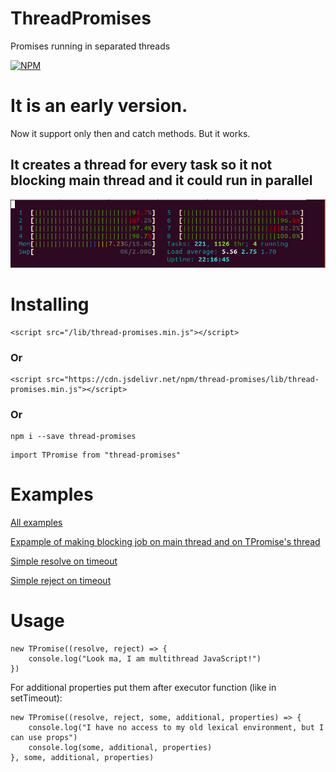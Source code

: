 # ThreadPromises

Promises running in separated threads

[![NPM](https://nodei.co/npm/thread-promises.png?downloads=true&downloadRank=true&stars=true)](https://nodei.co/npm/thread-promises/)

# It is an early version.

Now it support only then and catch methods. But it works.

## It creates a thread for every task so it not blocking main thread and it could run in parallel

![screenshot](./Threads.png)

# Installing

```
<script src="/lib/thread-promises.min.js"></script>
```

### Or

```
<script src="https://cdn.jsdelivr.net/npm/thread-promises/lib/thread-promises.min.js"></script>
```

### Or

```
npm i --save thread-promises
```

```
import TPromise from "thread-promises"
```

# Examples

[All examples](https://github.com/kshshe/ThreadPromises/tree/master/examples)

[Expample of making blocking job on main thread and on TPromise's thread](https://github.com/kshshe/ThreadPromises/tree/master/examples/BlockingTask)

[Simple resolve on timeout](https://github.com/kshshe/ThreadPromises/tree/master/examples/simpleTimeout)

[Simple reject on timeout](https://github.com/kshshe/ThreadPromises/tree/master/examples/simpleReject)

# Usage

```
new TPromise((resolve, reject) => {
    console.log("Look ma, I am multithread JavaScript!")
})
```

For additional properties put them after executor function (like in setTimeout):

```
new TPromise((resolve, reject, some, additional, properties) => {
    console.log("I have no access to my old lexical environment, but I can use props")
    console.log(some, additional, properties)
}, some, additional, properties)
```
